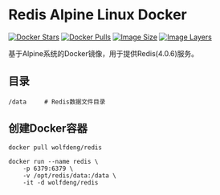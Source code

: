 # Redis Alpine Linux Docker
[![Docker Stars](https://img.shields.io/docker/stars/wolfdeng/redis.svg)](https://hub.docker.com/r/wolfdeng/redis/)
[![Docker Pulls](https://img.shields.io/docker/pulls/wolfdeng/redis.svg)](https://hub.docker.com/r/wolfdeng/redis/)
[![Image Size](https://img.shields.io/imagelayers/image-size/wolfdeng/redis/latest.svg)](https://imagelayers.io/?images=wolfdeng/redis:latest)
[![Image Layers](https://img.shields.io/imagelayers/layers/wolfdeng/redis/latest.svg)](https://imagelayers.io/?images=wolfdeng/redis:latest)

基于Alpine系统的Docker镜像，用于提供Redis(4.0.6)服务。

## 目录

```
/data     # Redis数据文件目录
```



## 创建Docker容器

```
docker pull wolfdeng/redis

docker run --name redis \    
    -p 6379:6379 \
    -v /opt/redis/data:/data \
    -it -d wolfdeng/redis
```